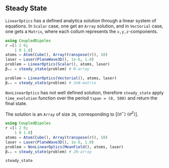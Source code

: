 ## Steady State

`LinearOptics` has a defined analytica solution through a linear system of equations. In `Scalar` case, one get an `Array` solution, and in `Vectorial` case, one gets a `Matrix`, where each collum represents the `x,y,z`-components.


```julia
using CoupledDipoles
r =[1 2 0;
    1 0 1.0]
atoms = Atom(Cube(), Array(transpose(r)), 10)
laser = Laser(PlaneWave3D(), 1e-6, 1.0)
problem = LinearOptics(Scalar(), atoms, laser)
βₛₛ = steady_state(problem) # N-array

problem = LinearOptics(Vectorial(), atoms, laser)
βₛₛ = steady_state(problem) # 3xN-matrix
```


`NonLinearOptics` has not well defined solution, therefore `steady_state` apply `time_evolution` function over the period `tspan = (0, 500)` and return the final state.

The solution is an `Array` of size `2N`, corresponding to [$\langle \sigma^- \rangle$ $\langle \sigma^z \rangle$].

```julia
using CoupledDipoles
r =[1 2 0;
    1 0 1.0]
atoms = Atom(Cube(), Array(transpose(r)), 10)
laser = Laser(PlaneWave3D(), 1e-6, 1.0)
problem = NonLinearOptics(MeanField(), atoms, laser)
βₛₛ = steady_state(problem) # 2N-array
```


```@docs
steady_state
```